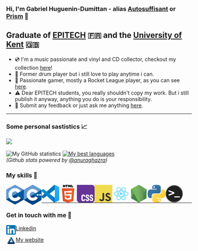 ### Hi, I'm Gabriel Huguenin-Dumittan - alias [Autosuffisant](https://github.com/Autosuffisant) or [Prism](https://github.com/Autosuffisant) 👋

## Graduate of [EPITECH](https://github.com/Epitech) 🇫🇷 and the [University of Kent](https://github.com/unikent) 🇬🇧

- 💿 I'm a music passionate and vinyl and CD collector, checkout my collection [here](https://www.discogs.com/fr/user/Autosuffisant/collection)!
- 🥁 Former drum player but i still love to play anytime i can.
- 🚀 Passionate gamer, mostly a Rocket League player, as you can see [here](https://steamcommunity.com/id/Autosuffisant/).
- ⚠️ Dear EPITECH students, you really shouldn't copy my work. But i still publish it anyway, anything you do is your responsibility.
- 💬 Submit any feedback or just ask me anything [here](https://github.com/Autosuffisant/Autosuffisant/issues).

---

### Some personal sastistics 📈

![](https://komarev.com/ghpvc/?username=Autosuffisant&color=FD428D)

![My GitHub statistics](https://github-readme-stats.vercel.app/api?username=Autosuffisant&count_private=true&theme=radical&show_icons=true&include_all_commits=true)
[![My best languages](https://github-readme-stats.vercel.app/api/top-langs/?username=Autosuffisant&layout=compact&theme=radical)](https://github.com/anuraghazra/github-readme-stats)
<br />
_(Github stats powered by [@anuraghazra](https://github.com/anuraghazra))_

### My skills 🎯

<img align="left" alt="C" width="48px" src="https://github.com/Autosuffisant/Autosuffisant/blob/master/assets/c-logo.png?raw=true" />
<img align="left" alt="C++" width="48px" src="https://github.com/Autosuffisant/Autosuffisant/blob/master/assets/c++-logo.png?raw=true" />
<img align="left" alt="Visual Studio Code" width="48px" src="https://raw.githubusercontent.com/github/explore/80688e429a7d4ef2fca1e82350fe8e3517d3494d/topics/visual-studio-code/visual-studio-code.png" />
<img align="left" alt="HTML5" width="48px" src="https://raw.githubusercontent.com/github/explore/80688e429a7d4ef2fca1e82350fe8e3517d3494d/topics/html/html.png" />
<img align="left" alt="CSS3" width="48px" src="https://raw.githubusercontent.com/github/explore/80688e429a7d4ef2fca1e82350fe8e3517d3494d/topics/css/css.png" />
<img align="left" alt="JavaScript" width="48px" src="https://raw.githubusercontent.com/github/explore/80688e429a7d4ef2fca1e82350fe8e3517d3494d/topics/javascript/javascript.png" />
<img align="left" alt="React" width="48px" src="https://raw.githubusercontent.com/github/explore/80688e429a7d4ef2fca1e82350fe8e3517d3494d/topics/react/react.png" />
<img align="left" alt="Node.js" width="48px" src="https://raw.githubusercontent.com/github/explore/80688e429a7d4ef2fca1e82350fe8e3517d3494d/topics/nodejs/nodejs.png" />
<img align="left" alt="Python" width="48px" src="https://github.com/Autosuffisant/Autosuffisant/blob/master/assets/python-logo.png?raw=true" />
<img align="left" alt="Terminal" width="48px" src="https://raw.githubusercontent.com/github/explore/80688e429a7d4ef2fca1e82350fe8e3517d3494d/topics/terminal/terminal.png" />

<br />
<br />

---

### Get in touch with me 📧

[<img align="left" alt="Linkedin" width="26px" src="https://github.com/Autosuffisant/Autosuffisant/blob/master/assets/linkedin-logo.png?raw=true" />](https://www.linkedin.com/in/gabriel-huguenin-dumittan/)[Linkedin](https://www.linkedin.com/in/gabriel-huguenin-dumittan/)


[<img align="left" alt="Linkedin" width="26px" src="https://github.com/Autosuffisant/Autosuffisant/blob/ae3251a830f3716baf7feea8c22b40cebd612601/assets/LogoPrism.png" />](https://huguenin.dev/)[My website](https://huguenin.dev/)
